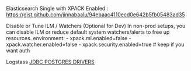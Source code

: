 
Elasticsearch Single with XPACK Enabled : https://gist.github.com/jinnabaalu/94ebaac4110ecd0e642b5fb05483ad35

Disable or Tune ILM / Watchers (Optional for Dev)
In non-prod setups, you can disable ILM or reduce default system watchers/alerts to free up resources.
environment:
      - xpack.ml.enabled=false
      - xpack.watcher.enabled=false
      - xpack.security.enabled=true  # keep if you want auth

Logstass
[JDBC POSTGRES DRIVERS](https://jdbc.postgresql.org/download/)